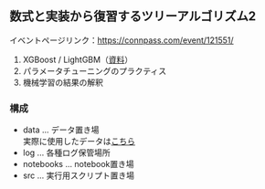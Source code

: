 ## 数式と実装から復習するツリーアルゴリズム2

イベントページリンク：https://connpass.com/event/121551/    
  1. XGBoost / LightGBM（[資料](https://speakerdeck.com/wmichi/bayesian-optimizationwoyong-itaparametatiyuningu)）
  2. パラメータチューニングのプラクティス
  3. 機械学習の結果の解釈

### 構成
- data ... データ置き場   
  実際に使用したデータは[こちら](https://drive.google.com/file/d/1zFt0i3rPdql1_KIQx2l968gVd_MzPBjk/view?usp=sharing)
- log ... 各種ログ保管場所
- notebooks ... notebook置き場
- src ... 実行用スクリプト置き場
